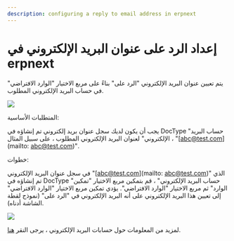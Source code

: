```yaml
---
description: configuring a reply to email address in erpnext
---
```


# إعداد الرد على عنوان البريد الإلكتروني في erpnext

يتم تعيين عنوان البريد الإلكتروني "الرد على" بناءً على مربع الاختيار "الوارد الافتراضي" في حساب البريد الإلكتروني المطلوب.

![](https://docs.erpnext.com/files/ywBv6dX.png)

المتطلبات الأساسية:

يجب أن يكون لديك سجل عنوان بريد إلكتروني تم إنشاؤه في DocType "حساب البريد الإلكتروني" لعنوان البريد الإلكتروني المطلوب ، على سبيل المثال ، "\[abc@test.com]\(mailto: abc@test.com)".

خطوات:

في سجل عنوان البريد الإلكتروني "\[abc@test.com]\(mailto: abc@test.com)" الذي تم إنشاؤه في DocType "حساب البريد الإلكتروني" ، قم بتمكين مربع الاختيار "تمكين الوارد" ثم مربع الاختيار "الوارد الافتراضي". يؤدي تمكين مربع الاختيار "الوارد الافتراضي" إلى تعيين هذا البريد الإلكتروني على أنه البريد الإلكتروني في "الرد على" (نموذج لقطة الشاشة أدناه).

![](https://docs.erpnext.com/files/r5jqCdA.png)

لمزيد من المعلومات حول حسابات البريد الإلكتروني ، يرجى النقر [هنا](https://docs.erpnext.com/docs/user/manual/en/setting-up/email/email-account).

